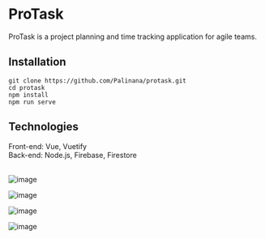 # ProTask
ProTask is a project planning and time tracking application for agile teams.

## Installation
```
git clone https://github.com/Palinana/protask.git
cd protask
npm install
npm run serve
```

## Technologies
Front-end: Vue, Vuetify</br>
Back-end: Node.js, Firebase, Firestore
</br>
</br>

![image](https://user-images.githubusercontent.com/26104823/71700691-6b306e80-2d93-11ea-88e0-8fe95b7a2635.png)

![image](https://user-images.githubusercontent.com/26104823/71600689-1b953d00-2b1e-11ea-8bc2-a611705524e8.png)

![image](https://user-images.githubusercontent.com/26104823/71753975-57980d00-2e52-11ea-97e3-6d2e0cd602ae.png)

![image](https://user-images.githubusercontent.com/26104823/71857095-3c2c3c80-30b4-11ea-923d-a0d2997cfe9a.png)

